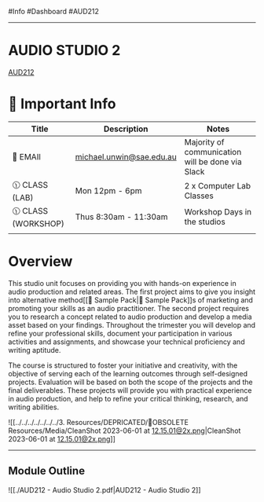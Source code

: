 #Info #Dashboard #AUD212 
- - - 
# AUDIO STUDIO 2
[AUD212](https://is.gd/3CeK0G)

# 📌 Important Info

| Title               | Description              | Notes                                            |
| ------------------- | ------------------------ | ------------------------------------------------ |
| 📧 EMAIl            | michael.unwin@sae.edu.au | Majority of communication will be done via Slack |
| 🕦 CLASS (LAB)      | Mon 12pm - 6pm           | 2 x Computer Lab Classes                         |
| 🕦 CLASS (WORKSHOP) | Thus 8:30am - 11:30am    | Workshop Days in the studios                     |
|                     |                          |                                                  |

# Overview
This studio unit focuses on providing you with hands-on experience in audio production and related areas. The first project aims to give you insight into alternative method[[📌 Sample Pack|📌 Sample Pack]]s of marketing and promoting your skills as an audio practitioner. The second project requires you to research a concept related to audio production and develop a media asset based on your findings. Throughout the trimester you will develop and refine your professional skills, document your participation in various activities and assignments, and showcase your technical proficiency and writing aptitude. 

The course is structured to foster your initiative and creativity, with the objective of serving each of the learning outcomes through self-designed projects. Evaluation will be based on both the scope of the projects and the final deliverables. These projects will provide you with practical experience in audio production, and help to refine your critical thinking, research, and writing abilities.

![[../../../../../../../3. Resources/DEPRICATED/🧹OBSOLETE Resources/Media/CleanShot 2023-06-01 at 12.15.01@2x.png|CleanShot 2023-06-01 at 12.15.01@2x.png]]
- - -
## Module Outline 
![[./AUD212 - Audio Studio 2.pdf|AUD212 - Audio Studio 2]]